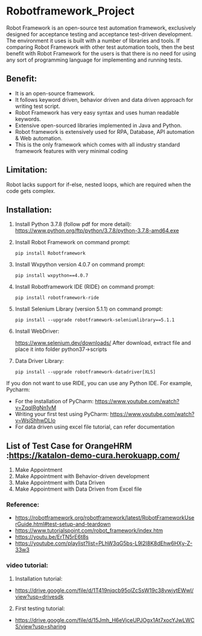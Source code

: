 # Robotframework_Project

Robot Framework is an open-source test automation framework, exclusively designed for acceptance testing and acceptance test-driven development. The environment it uses is built with a number of libraries and tools. If comparing Robot Framework with other test automation tools, then the best benefit with Robot Framework for the users is that there is no need for using any sort of programming language for implementing and running tests.

## Benefit:

- It is an open-source framework.
- It follows keyword driven, behavior driven and data driven approach for writing test script.
- Robot Framework has very easy syntax and uses human readable keywords.
- Extensive open-sourced libraries implemented in Java and Python.
- Robot framework is extensively used for RPA, Database, API automation & Web automation.
- This is the only framework which comes with all industry standard framework features with very minimal coding

## Limitation:

Robot lacks support for if-else, nested loops, which are required when the code gets complex.

## Installation:

1. Install Python 3.7.8 (follow pdf for more detail):
   https://www.python.org/ftp/python/3.7.8/python-3.7.8-amd64.exe
2. Install Robot Framework on command prompt:

   ``` pip install Robotframework ```
3. Install Wxpython version 4.0.7 on command prompt:
   
   `pip install wxpython==4.0.7`
4. Install Robotframework IDE (RIDE) on command prompt:
   
   `pip install robotframework-ride`
5. Install Selenium Library (version 5.1.1) on command prompt:
   
   `pip install --upgrade robotframework-seleniumlibrary==5.1.1`
6. Install WebDriver:
   
   https://www.selenium.dev/downloads/
   After download, extract file and place it into folder python37->scripts
7. Data Driver Library:
   
   `pip install --upgrade robotframework-datadriver[XLS]`
   

If you don not want to use RIDE, you can use any Python IDE. For example, Pycharm:
- For the installation of PyCharm: https://www.youtube.com/watch?v=ZqqIRgNn1vM
- Writing your first test using PyCharm: https://www.youtube.com/watch?v=WsjShhwDLlo
- For data driven using excel file tutorial, can refer documentation




## List of Test Case for OrangeHRM :https://katalon-demo-cura.herokuapp.com/

1. Make Appointment 
2. Make Appointment with Behavior-driven development
3. Make Appointment with Data Driven
4. Make Appointment with Data Driven from Excel file


### Reference:

- https://robotframework.org/robotframework/latest/RobotFrameworkUserGuide.html#test-setup-and-teardown
- https://www.tutorialspoint.com/robot_framework/index.htm​
- https://youtu.be/ErTN5rE6t8s​
- https://youtube.com/playlist?list=PLhW3qG5bs-L9l2I8K8dEhw6HXy-Z-33w3​

### video tutorial:

1. Installation tutorial:

- https://drive.google.com/file/d/1T419njqcb95olZcSsW19c38vwjytEWwl/view?usp=drivesdk

2. First testing tutorial:

- https://drive.google.com/file/d/15Jmh_H6eVjceUPJOgx1At7xocYJwLWCS/view?usp=sharing
